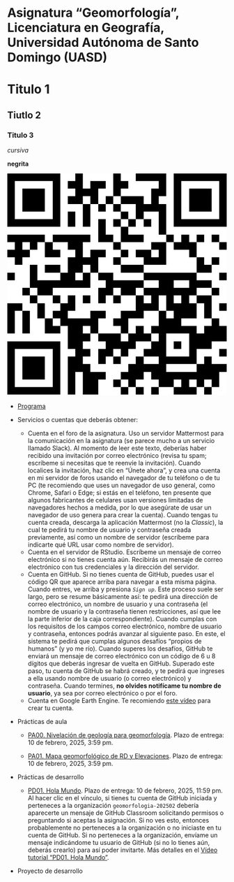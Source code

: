 Asignatura “Geomorfología”, Licenciatura en Geografía, Universidad
Autónoma de Santo Domingo (UASD)
================

# Titulo 1

## Tiutlo 2

### Titulo 3

*cursiva*

**negrita**

![](qr.jpg)

- [Programa](programa-geomorfologia-202501.pdf)

- Servicios o cuentas que deberás obtener:

  - Cuenta en el foro de la asignatura. Uso un servidor Mattermost para
    la comunicación en la asignatura (se parece mucho a un servicio
    llamado Slack). Al momento de leer este texto, deberías haber
    recibido una invitación por correo electrónico (revisa tu spam;
    escríbeme si necesitas que te reenvíe la invitación). Cuando
    localices la invitación, haz clic en “Únete ahora”, y crea una
    cuenta en mi servidor de foros usando el navegador de tu teléfono o
    de tu PC (te recomiendo que uses un navegador de uso general, como
    Chrome, Safari o Edge; si estás en el teléfono, ten presente que
    algunos fabricantes de celulares usan versiones limitadas de
    navegadores hechos a medida, por lo que asegúrate de usar un
    navegador de uso genera para crear la cuenta). Cuando tengas tu
    cuenta creada, descarga la aplicación Mattermost (no la *Classic*),
    la cual te pedirá tu nombre de usuario y contraseña creada
    previamente, así como un nombre de servidor (escríbeme para
    indicarte qué URL usar como nombre de servidor).
  - Cuenta en el servidor de RStudio. Escríbeme un mensaje de correo
    electrónico si no tienes cuenta aún. Recibirás un mensaje de correo
    electrónico con tus credenciales y la dirección del servidor.
  - Cuenta en GitHub. Si no tienes cuenta de GitHub, puedes usar el
    código QR que aparece arriba para navegar a esta misma página.
    Cuando entres, ve arriba y presiona *`Sign up`*. Este proceso suele
    ser largo, pero se resume básicamente así: te pedirá una dirección
    de correo electrónico, un nombre de usuario y una contraseña (el
    nombre de usuario y la contraseña tienen restricciones, así que lee
    la parte inferior de la caja correspondiente). Cuando cumplas con
    los requisitos de los campos correo electrónico, nombre de usuario y
    contraseña, entonces podrás avanzar al siguiente paso. En este, el
    sistema te pedirá que cumplas algunos desafíos “propios de humanos”
    (y yo me río). Cuando superes los desafíos, GitHub te enviará un
    mensaje de correo electrónico con un código de 6 u 8 dígitos que
    deberás ingresar de vuelta en GitHub. Superado este paso, tu cuenta
    de GitHub se habrá creado, y te pedirá que ingreses a ella usando
    nombre de usuario (o correo electrónico) y contraseña. Cuando
    termines, **no olvides notifícame tu nombre de usuario**, ya sea por
    correo electrónico o por el foro.
  - Cuenta en Google Earth Engine. Te recomiendo [este
    vídeo](https://www.youtube.com/watch?v=7zsJurpOXuA) para crear tu
    cuenta.

- Prácticas de aula

  - [PA00. Nivelación de geología para
    geomorfología](https://github.com/geomorfologia-master/nivelacion-de-geologia-para-geomorfologia).
    Plazo de entrega: 10 de febrero, 2025, 3:59 pm.

  - [PA01. Mapa geomorfológico de RD y
    Elevaciones](https://github.com/geomorfologia-master/mapa-geomorfologico-rd-y-elevaciones).
    Plazo de entrega: 10 de febrero, 2025, 3:59 pm.

  <!-- - [PA02. Interpolación lineal ponderada por la distancia inversa](https://github.com/geomorfologia-master/interpolacion-idw). Plazo de entrega: 10 de febrero, 2025, 7:59 pm. -->
  <!-- - [PA03. Agrupar provincias según sus formas predominantes](https://github.com/geomorfologia-master/agrupamiento-por-formas). Plazo de entrega: 2 de septiembre, 2024, 7:59 pm. -->
  <!-- - [PA04. Formas elementales en el mapa topográfico, comparación con el mapa geomorfológico](https://github.com/geomorfologia-master/formas-elementales-mtn-y-mapa-geomorfologico). Plazo de entrega: 10 de septiembre, 2024, 7:59 pm. -->
  <!-- - [PA05. Tiempo en geomorfología](https://github.com/geomorfologia-master/tiempo-en-geomorfologia). Plazo de entrega: 16 de septiembre, 2024, 7:59 pm. -->
  <!-- - [PA06. Procesa datos GNSS y obtén soluciones fijas](https://github.com/geomorfologia-master/datos-gnss-soluciones-fijas). Plazo de entrega: 14 de octubre, 2024, 7:59 pm. -->
  <!-- - [PA07. Morfometría de cuencas y procesos fluviales](https://github.com/geomorfologia-master/sistema-fluvial-morfometria-cuenca-basica). Plazo de entrega: 15 de octubre de 2024, 11:59 pm. -->

- Prácticas de desarrollo

  - [PD01. Hola Mundo](https://classroom.github.com/a/qyQYEq2S). Plazo
    de entrega: 10 de febrero, 2025, 11:59 pm. Al hacer clic en el
    vínculo, si tienes tu cuenta de GitHub iniciada y perteneces a la
    organización `geomorfologia-202502` debería aparecerte un mensaje de
    GitHub Classroom solicitando permisos o preguntando si aceptas la
    asignación. Si no ves esto, entonces probablemente no perteneces a
    la organización o no iniciaste en tu cuenta de GitHub. Si no
    perteneces a la organización, envíame un mensaje indicándome tu
    usuario de GitHub (si no lo tienes aún, deberás crearlo) para así
    poder invitarte. Más detalles en el [Vídeo tutorial “PD01. Hola
    Mundo”](https://drive.google.com/file/d/1om49HJ7ndANraUPuT5a5gYEZRlELMoXB/view?usp=drive_link).

  <!-- - [PD02. Geomorfometría, reproducibilidad, redacción, estilos de formato, figuras, tablas, citas y referencias](https://classroom.github.com/a/1A_q9IhP). Plazo de entrega: 30 de septiembre, 2024, 11:59 pm. -->
  <!-- - [PD03. Morfometría de Cuencas y Procesos Fluviales, análisis pormenorizados](https://classroom.github.com/a/q5ELAT7n). Plazo de entrega: 18 de noviembre, 2024, 11:59 pm. [Vídeo tutorial]() -->

- Proyecto de desarrollo

  <!-- - [Proyecto de desarrollo. Tu tema, tu investigación Geomorfología (GEO-114). Universidad Autónoma de Santo Domingo (UASD). Semestre 2024-02](https://classroom.github.com/a/mgLR5YV8). Plazo de entrega: 10 de diciembre, 2024, 11:59 pm. -->
